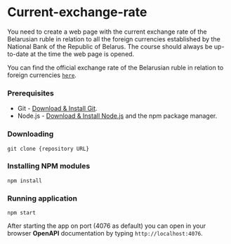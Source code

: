 # Current-exchange-rate

You need to create a web page with the current exchange rate of the Belarusian ruble in relation to all the foreign currencies established by the National Bank of the Republic of Belarus. The course should always be up-to-date at the time the web page is opened.

You can find the official exchange rate of the Belarusian ruble in relation to foreign currencies [`here`](https://www.nbrb.by/statistics/rates/ratesdaily.asp).

### Prerequisites

 - Git - [Download & Install Git](https://git-scm.com/downloads).  
 - Node.js - [Download & Install Node.js](https://nodejs.org/en/download/) and the npm package manager.

### Downloading

`git clone {repository URL}`

### Installing NPM modules

`npm install`

### Running application

`npm start`

After starting the app on port (4076 as default) you can open in your browser **OpenAPI** documentation by typing `http://localhost:4076`. 
